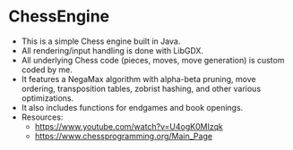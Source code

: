 # ChessEngine

- This is a simple Chess engine built in Java.
- All rendering/input handling is done with LibGDX.
- All underlying Chess code (pieces, moves, move generation) is custom coded by me. 
- It features a NegaMax algorithm with alpha-beta pruning, move ordering, transposition tables, zobrist hashing, and other various optimizations.
- It also includes functions for endgames and book openings.
- Resources:
    - https://www.youtube.com/watch?v=U4ogK0MIzqk
    - https://www.chessprogramming.org/Main_Page

